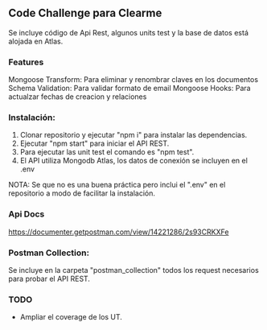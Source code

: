 ## Code Challenge para Clearme
Se incluye código de Api Rest, algunos units test y la base de datos está alojada en Atlas.

### Features

Mongoose Transform: Para eliminar y renombrar claves en los documentos
Schema Validation: Para validar formato de email
Mongoose Hooks: Para actualzar fechas de creacion y relaciones

### Instalación:

1. Clonar repositorio y ejecutar "npm i" para instalar las dependencias.
2. Ejecutar "npm start" para iniciar el API REST.
3. Para ejecutar las unit test el comando es "npm test".
4. El API utiliza Mongodb Atlas, los datos de conexión se incluyen en el .env

NOTA: Se que no es una buena práctica pero inclui el ".env" en el repositorio a modo de facilitar la instalación.

### Api Docs
https://documenter.getpostman.com/view/14221286/2s93CRKXFe

### Postman Collection:
Se incluye en la carpeta "postman_collection" todos los request necesarios para probar el API REST.

### TODO
* Ampliar el coverage de los UT.